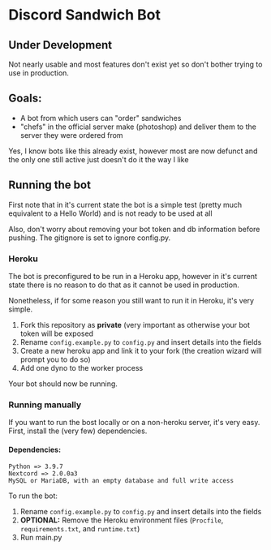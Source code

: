 # Discord Sandwich Bot
## Under Development
Not nearly usable and most features don't exist yet so don't bother trying to use in production.
## Goals:
- A bot from which users can "order" sandwiches
- "chefs" in the official server make (photoshop) and deliver them to the server they were ordered from

Yes, I know bots like this already exist, however most are now defunct and the only one still active just doesn't do it the way I like
## Running the bot
First note that in it's current state the bot is a simple test (pretty much equivalent to a Hello World) and is not ready to be used at all

Also, don't worry about removing your bot token and db information before pushing. The gitignore is set to ignore config.py.
### Heroku
The bot is preconfigured to be run in a Heroku app, however in it's current state there is no reason to do that as it cannot be used in production.

Nonetheless, if for some reason you still want to run it in Heroku, it's very simple.

1. Fork this repository as **private** (very important as otherwise your bot token will be exposed
2. Rename `config.example.py` to `config.py` and insert details into the fields
3. Create a new heroku app and link it to your fork (the creation wizard will prompt you to do so)
4. Add one dyno to the worker process

Your bot should now be running.

### Running manually
If you want to run the bost locally or on a non-heroku server, it's very easy. First, install the (very few) dependencies.
 
#### Dependencies:
```
Python => 3.9.7
Nextcord => 2.0.0a3
MySQL or MariaDB, with an empty database and full write access
```

To run the bot:
1. Rename `config.example.py` to `config.py` and insert details into the fields
2. **OPTIONAL:** Remove the Heroku environment files (`Procfile`, `requirements.txt`, and `runtime.txt`)
3. Run main.py


